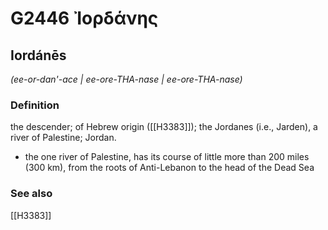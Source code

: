 # G2446 Ἰορδάνης

## Iordánēs

_(ee-or-dan'-ace | ee-ore-THA-nase | ee-ore-THA-nase)_

### Definition

the descender; of Hebrew origin ([[H3383]]); the Jordanes (i.e., Jarden), a river of Palestine; Jordan.

- the one river of Palestine, has its course of little more than 200 miles (300 km), from the roots of Anti-Lebanon to the head of the Dead Sea

### See also

[[H3383]]

